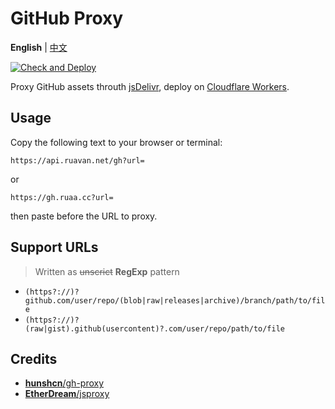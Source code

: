 # GitHub Proxy

**English** | [中文](./README.zh.md)

[![Check and Deploy](https://github.com/prprnya/gh-proxy/actions/workflows/wrangler.yml/badge.svg)](https://github.com/prprnya/gh-proxy/actions/workflows/wrangler.yml)

Proxy GitHub assets throuth [jsDelivr](https://jsdelivr.com), deploy on [Cloudflare Workers](https://workers.cloudflare.com).

## Usage

Copy the following text to your browser or terminal:

```text
https://api.ruavan.net/gh?url=
```

or

```text
https://gh.ruaa.cc?url=
```

then paste before the URL to proxy.

## Support URLs

> Written as ~~unscrict~~ **RegExp** pattern

- `(https?://)?github.com/user/repo/(blob|raw|releases|archive)/branch/path/to/file`
- `(https?://)?(raw|gist).github(usercontent)?.com/user/repo/path/to/file`

## Credits

- [**hunshcn**/gh-proxy](https://github.com/hunshcn/gh-proxy)
- [**EtherDream**/jsproxy](https://github.com/EtherDream/jsproxy)
